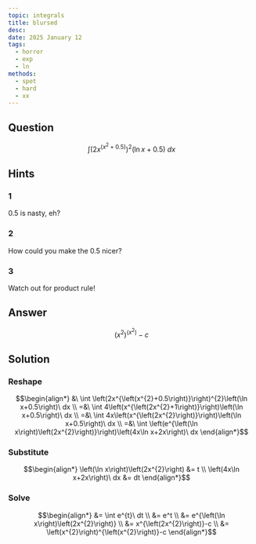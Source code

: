 ```yaml
---
topic: integrals
title: blursed
desc: 
date: 2025 January 12
tags:
  - horror
  - exp
  - ln
methods:
  - spot
  - hard
  - xx
---
```



## Question
```math
\int
  \left(
    2x^{\left(x^2 + 0.5\right)}
  \right)^2
  \left(
    \ln{x} + 0.5
  \right)
\ dx
```


## Hints

### 1
$0.5$ is nasty, eh?

### 2
How could you make the $0.5$ nicer?

### 3
Watch out for product rule!


## Answer
```math
\left(x^{2}\right)^{\left(x^{2}\right)}-c
```


## Solution

### Reshape
```math
\begin{align*}
  &\ \int \left(2x^{\left(x^{2}+0.5\right)}\right)^{2}\left(\ln x+0.5\right)\ dx
  \\ =&\ \int 4\left(x^{\left(2x^{2}+1\right)}\right)\left(\ln x+0.5\right)\ dx
  \\ =&\ \int 4x\left(x^{\left(2x^{2}\right)}\right)\left(\ln x+0.5\right)\ dx
  \\ =&\ \int \left(e^{\left(\ln x\right)\left(2x^{2}\right)}\right)\left(4x\ln x+2x\right)\ dx
\end{align*}
```

### Substitute
```math
\begin{align*}
  \left(\ln x\right)\left(2x^{2}\right) &= t
  \\ \left(4x\ln x+2x\right)\ dx &= dt
\end{align*}
```

### Solve
```math
\begin{align*}
  &= \int e^{t}\ dt
  \\ &= e^t
  \\ &= e^{\left(\ln x\right)\left(2x^{2}\right)}
  \\ &= x^{\left(2x^{2}\right)}-c
  \\ &= \left(x^{2}\right)^{\left(x^{2}\right)}-c
\end{align*}
```
